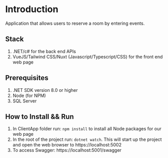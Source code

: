 # Introduction

Application that allows users to reserve a room by entering events.

## Stack

1. .NET/c# for the back end APIs
2. VueJS/Tailwind CSS/Nuxt (Javascript/Typescript/CSS) for the front end web page

## Prerequisites

1. .NET SDK version 8.0 or higher
2. Node (for NPM)
3. SQL Server

## How to Install && Run

1. In ClientApp folder run: `npm install` to install all Node packages for our web page
2. In the root of the project run: `dotnet watch`. This will start up the project and open the web browser to https://localhost:5002
3. To access Swagger: https://localhost:5001/swagger
